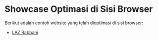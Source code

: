 # Showcase Optimasi di Sisi Browser

Berikut adalah contoh website yang telah dioptimasi di sisi browser:
- [LAZ Rabbani](https://www.lazrabbani.or.id)
